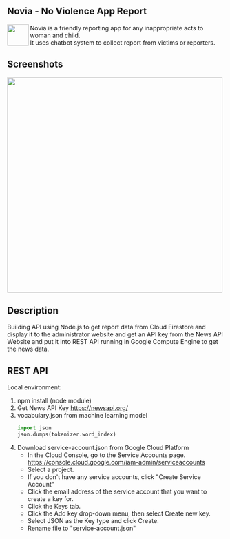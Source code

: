 ## Novia - No Violence App Report

<img src="http://34.101.116.82/image/favicon.png" align="left"
width="50">

Novia is a friendly reporting app for any inappropriate acts to woman and child.
<br/>
It uses chatbot system to collect report from victims or reporters.

## Screenshots
<img src="https://storage.googleapis.com/novia-files/screenshots/novia-admin.jpeg" align="center" width="500">
<br/>

## Description
Building API using Node.js to get report data from Cloud Firestore and display it to the administrator website and get an API key from the News API Website and put it into REST API running in Google Compute Engine to get the news data.

## REST API
Local environment:
1. npm install (node module)
2. Get News API Key https://newsapi.org/
3. vocabulary.json from machine learning model
   ```python
   import json
   json.dumps(tokenizer.word_index)
   ```
4. Download service-account.json from Google Cloud Platform
   - In the Cloud Console, go to the Service Accounts page. https://console.cloud.google.com/iam-admin/serviceaccounts
   - Select a project.
   - If you don't have any service accounts, click "Create Service Account"
   - Click the email address of the service account that you want to create a key for. 
   - Click the Keys tab.
   - Click the Add key drop-down menu, then select Create new key.
   - Select JSON as the Key type and click Create.
   - Rename file to "service-account.json"









